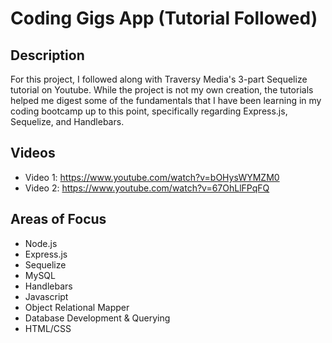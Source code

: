 # Coding Gigs App (Tutorial Followed)

## Description

For this project, I followed along with Traversy Media's 3-part Sequelize tutorial on Youtube. While the project is not my own creation, the tutorials helped me digest some of the fundamentals that I have been learning in my coding bootcamp up to this point, specifically regarding Express.js, Sequelize, and Handlebars.

## Videos

- Video 1: https://www.youtube.com/watch?v=bOHysWYMZM0
- Video 2: https://www.youtube.com/watch?v=67OhLlFPqFQ

## Areas of Focus

- Node.js
- Express.js
- Sequelize
- MySQL
- Handlebars
- Javascript
- Object Relational Mapper
- Database Development & Querying
- HTML/CSS
